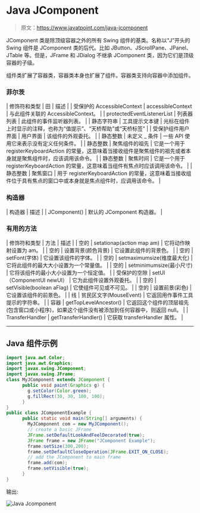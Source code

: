 # Java JComponent

> 原文：<https://www.javatpoint.com/java-jcomponent>

JComponent 类是除顶级容器之外的所有 Swing 组件的基类。名称以“J”开头的 Swing 组件是 JComponent 类的后代。比如 JButton、JScrollPane、JPanel、JTable 等。但是，JFrame 和 JDialog 不继承 JComponent 类，因为它们是顶级容器的子级。

组件类扩展了容器类，容器类本身也扩展了组件。容器类支持向容器中添加组件。

### 菲尔茨

| 修饰符和类型 | 田 | 描述 |
| 受保护的 AccessibleContext | accessibleContext | 与此组件关联的 AccessibleContext。 |
| protectedEventListenerList | 列表器列表 | 此组件的事件监听器列表。 |
| 静态字符串 | 工具提示文本键 | 光标在组件上时显示的注释，也称为“值提示”、“天桥帮助”或“天桥标签” |
| 受保护组件用户界面 | 用户界面 | 该组件的外观委托。 |
| 静态整数 | 未定义 _ 条件 | 一些 API 使用它来表示没有定义任何条件。 |
| 静态整数 | 聚焦组件的祖先 | 它是一个用于 registerKeyboardAction 的常量，这意味着当接收组件是聚焦组件的祖先或者本身就是聚焦组件时，应该调用该命令。 |
| 静态整数 | 聚焦时间 | 它是一个用于 registerKeyboardAction 的常量，这意味着当组件有焦点时应该调用该命令。 |
| 静态整数 | 聚焦窗口 | 用于 registerKeyboardAction 的常量，这意味着当接收组件位于具有焦点的窗口中或本身就是焦点组件时，应调用该命令。 |

### 构造器

| 构造器 | 描述 |
| JComponent() | 默认的 JComponent 构造器。 |

### 有用的方法

| 修饰符和类型 | 方法 | 描述 |
| 空的 | setationap(action map am) | 它将动作映射设置为 am。 |
| 空的 | 设置背景(颜色背景) | 它设置此组件的背景色。 |
| 空的 | setFont(字体) | 它设置该组件的字体。 |
| 空的 | setmaximumsize(维度最大化) | 它将此组件的最大大小设置为一个常量值。 |
| 空的 | setminimumsize(最小尺寸) | 它将该组件的最小大小设置为一个恒定值。 |
| 受保护的空隙 | setUI（ComponentUI newUI） | 它为此组件设置外观委托。 |
| 空的 | setVisible(boolean aFlag) | 它使组件可见或不可见。 |
| 空的 | 设置前景(彩色) | 它设置该组件的前景色。 |
| 线 | 贫民区文字(MouseEvent) | 它返回用作事件工具提示的字符串。 |
| 容器 | getTopLevelAncestor() | 它返回这个组件的顶层祖先(包含窗口或小程序)，如果这个组件没有被添加到任何容器中，则返回 null。 |
| TransferHandler | getTransferHandler() | 它获取 transferHandler 属性。 |

* * *

## Java 组件示例

```java
import java.awt.Color;
import java.awt.Graphics;
import javax.swing.JComponent;
import javax.swing.JFrame;
class MyJComponent extends JComponent {
	  public void paint(Graphics g) {
	    g.setColor(Color.green);
	    g.fillRect(30, 30, 100, 100);
	  }
}
public class JComponentExample {
	  public static void main(String[] arguments) {
	    MyJComponent com = new MyJComponent();
	    // create a basic JFrame
	    JFrame.setDefaultLookAndFeelDecorated(true);
	    JFrame frame = new JFrame("JComponent Example");
	    frame.setSize(300,200);
	    frame.setDefaultCloseOperation(JFrame.EXIT_ON_CLOSE);
	    // add the JComponent to main frame
	    frame.add(com);
	    frame.setVisible(true);
	  }
}

```

输出:

![Java Jcomponent ](../img/2a8094aefdf52d990f0a1ce93e7c080d.png)